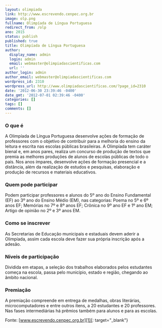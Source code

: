 ```yaml
---
layout: olimpiada 
link: http://www.escrevendo.cenpec.org.br
image: olp.png 
fullname: Olimpíada de Língua Portuguesa 
redirect_from: /olp 
ano: 2015
status: publish
published: true
title: Olimpíada de Língua Portuguesa
author:
  display_name: admin
  login: admin
  email: webmaster@olimpiadascientificas.com
  url: ''
author_login: admin
author_email: webmaster@olimpiadascientificas.com
wordpress_id: 2310
wordpress_url: http://www.olimpiadascientificas.com/?page_id=2310
date: '2012-06-30 23:39:46 -0400'
date_gmt: '2012-07-01 02:39:46 -0400'
categories: []
tags: []
comments: []
---
```

### **O que é**

A Olimpíada de Língua Portuguesa desenvolve ações de formação de professores com o objetivo de contribuir para a melhoria do ensino da leitura e escrita nas escolas públicas brasileiras. A Olimpíada tem caráter bienal e,
em anos pares, realiza um concurso de produção de textos que premia as melhores produções de alunos de escolas públicas de todo o país. Nos anos ímpares, desenvolve ações de formação presencial e a distância, além da
realização de estudos e pesquisas, elaboração e produção de recursos e materiais educativos.


### **Quem pode participar**

Podem participar professores e alunos do 5º ano do Ensino Fundamental (EF) ao 3º ano do Ensino Médio (EM), nas categorias: Poema no 5º e 6º anos EF; Memórias no 7º e 8º anos EF; Crônica no 9º ano EF e 1º ano EM; Artigo
de opinião no 2º e 3º anos EM.


### **Como se inscrever**

As Secretarias de Educação municipais e estaduais devem aderir a Olimpíada, assim cada escola deve fazer sua própria inscrição após a adesão.


### **Níveis de participação**

Dividida em etapas, a seleção dos trabalhos elaborados pelos estudantes começa na escola, passa pelo município, estado e região, chegando ao âmbito nacional.


### **Premiação**

A premiação compreende em entrega de medalhas, obras literárias, microcomputadores e entre outros itens, a 20 estudantes e 20 professores. Nas fases intermediárias há prêmios também para alunos e para as escolas.


Fonte: [www.escrevendo.cenpec.org.br][1]{: target="_blank"}



[1]: http://www.escrevendo.cenpec.org.br "Olimpíada de Língua Portuguesa"
